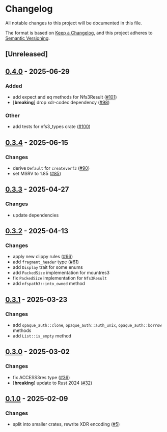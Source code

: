 # Changelog

All notable changes to this project will be documented in this file.

The format is based on [Keep a Changelog](https://keepachangelog.com/en/1.0.0/),
and this project adheres to [Semantic Versioning](https://semver.org/spec/v2.0.0.html).

## [Unreleased]

## [0.4.0](https://github.com/Vaiz/nfs3/compare/nfs3_types-v0.3.4...nfs3_types-v0.4.0) - 2025-06-29

### Added

- add expect and eq methods for Nfs3Result ([#101](https://github.com/Vaiz/nfs3/pull/101))
- [**breaking**] drop xdr-codec dependency ([#98](https://github.com/Vaiz/nfs3/pull/98))

### Other

- add tests for nfs3_types crate ([#100](https://github.com/Vaiz/nfs3/pull/100))

## [0.3.4](https://github.com/Vaiz/nfs3/compare/nfs3_types-v0.3.3...nfs3_types-v0.3.4) - 2025-06-15

### Changes

- derive `Default` for `createverf3` ([#90](https://github.com/Vaiz/nfs3/pull/90))
- set MSRV to 1.85 ([#85](https://github.com/Vaiz/nfs3/pull/85))

## [0.3.3](https://github.com/Vaiz/nfs3/compare/nfs3_types-v0.3.2...nfs3_types-v0.3.3) - 2025-04-27

### Changes

- update dependencies

## [0.3.2](https://github.com/Vaiz/nfs3/compare/nfs3_types-v0.3.1...nfs3_types-v0.3.2) - 2025-04-13

### Changes

- apply new clippy rules ([#66](https://github.com/Vaiz/nfs3/pull/66))
- add `fragment_header` type ([#61](https://github.com/Vaiz/nfs3/pull/61))
- add `Display` trait for some enums
- add `PackedSize` implementation for mountres3 
- fix `PackedSize` implementation for `Nfs3Result`
- add `nfspath3::into_owned` method

## [0.3.1](https://github.com/Vaiz/nfs3/compare/nfs3_types-v0.3.0...nfs3_types-v0.3.1) - 2025-03-23

### Changes

- add `opaque_auth::clone`, `opaque_auth::auth_unix`, `opaque_auth::borrow` methods
- add `List::is_empty` method


## [0.3.0](https://github.com/Vaiz/nfs3/compare/nfs3_types-v0.2.0...nfs3_types-v0.3.0) - 2025-03-02

### Changes

- fix ACCESS3res type ([#36](https://github.com/Vaiz/nfs3/pull/36))
- [**breaking**] update to Rust 2024 ([#32](https://github.com/Vaiz/nfs3/pull/32))

## [0.1.0](https://github.com/Vaiz/nfs3/releases/tag/nfs3_types-v0.1.0) - 2025-02-09

### Changes

- split into smaller crates, rewrite XDR encoding ([#5](https://github.com/Vaiz/nfs3/pull/5))
